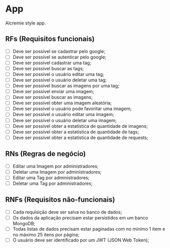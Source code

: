 # App

Alcremie style app.

## RFs (Requisitos funcionais)

- [ ] Deve ser possível se cadastrar pelo google;
- [ ] Deve ser possível se autenticar pelo google;
- [ ] Deve ser possível cadastrar uma tag;
- [ ] Deve ser possível buscar as tags;
- [ ] Deve ser possível o usuário editar uma tag;
- [ ] Deve ser possível o usuário deletar uma tag;
- [ ] Deve ser possível buscar as imagens por uma tag;
- [ ] Deve ser possível enviar uma imagem;
- [ ] Deve ser possível buscar as imagens;
- [ ] Deve ser possível obter uma imagem aleatória;
- [ ] Deve ser possível o usuário pode favoritar uma imagem;
- [ ] Deve ser possível o usuário editar uma imagem;
- [ ] Deve ser possível o usuário deletar uma imagem;
- [ ] Deve ser possível obter a estatística de quantidade de imagens;
- [ ] Deve ser possível obter a estatística de quantidade de tags;
- [ ] Deve ser possível obter a estatística de quantidade de requests;

## RNs (Regras de negócio)

- [ ] Editar uma Imagem por administradores;
- [ ] Deletar uma Imagem por administradores;
- [ ] Editar uma Tag por administradores;
- [ ] Deletar uma Tag por administradores;

## RNFs (Requisitos não-funcionais)

- [ ] Cada requisição deve ser salva no banco de dados;
- [ ] Os dados da aplicação precisam estar persistidos em um banco MongoDB;
- [ ] Todas listas de dados precisam estar paginadas com no mínimo 1 item e no máximo 25 itens por página;
- [ ] O usuário deve ser identificado por um JWT (JSON Web Token);
